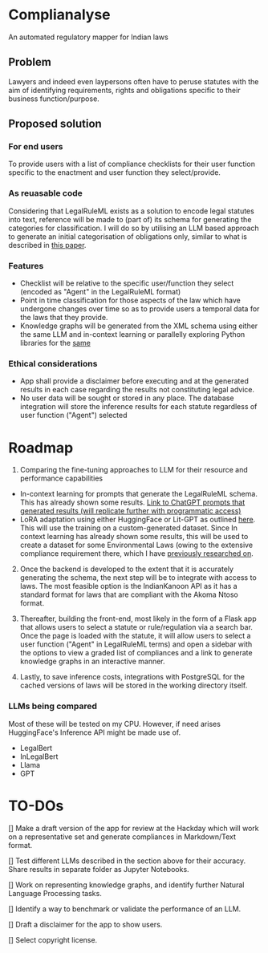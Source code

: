 # Complianalyse
An automated regulatory mapper for Indian laws

## Problem
Lawyers and indeed even laypersons often have to peruse statutes with the aim of identifying requirements, rights and obligations specific to their business function/purpose.

## Proposed solution
### For end users
To provide users with a list of compliance checklists for their user function specific to the enactment and user function they select/provide. 
### As reuasable code
Considering that LegalRuleML exists as a solution to encode legal statutes into text, reference will be made to (part of) its schema for generating the categories for classification. I will do so by utilising an LLM based approach to generate an initial categorisation of obligations only, similar to what is described in [this paper](https://scholar.google.com/scholar?cluster=14104070510978091644&hl=en&as_sdt=0,5). 

### Features

- Checklist will be relative to the specific user/function they select (encoded as "Agent" in the LegalRuleML format)
- Point in time classification for those aspects of the law which have undergone changes over time so as to provide users a temporal data for the laws that they provide.
- Knowledge graphs will be generated from the XML schema using either the same LLM and in-context learning or parallelly exploring Python libraries for the [same](https://github.com/Accenture/AmpliGraph)

### Ethical considerations

- App shall provide a disclaimer before executing and at the generated results in each case regarding the results not constituting legal advice.
- No user data will be sought or stored in any place. The database integration will store the inference results for each statute regardless of user function ("Agent") selected

# Roadmap

1. Comparing the fine-tuning approaches to LLM for their resource and performance capabilities
  - In-context learning for prompts that generate the LegalRuleML schema. This has already shown some results. [Link to ChatGPT prompts that generated results (will replicate further with programmatic access)](https://chat.openai.com/share/04a01b6f-7829-4765-84f8-9038e9d68666)
  - LoRA adaptation using either HuggingFace or Lit-GPT as outlined [here](https://cameronrwolfe.substack.com/p/easily-train-a-specialized-llm-peft). This will use the training on a custom-generated dataset. Since In context learning has already shown some results, this will be used to create a dataset for some Environmental Laws (owing to the extensive compliance requirement there, which I have [previously researched on](https://sankalpsrv.in/2021/08/15/dissertation/).

2. Once the backend is developed to the extent that it is accurately generating the schema, the next step will be to integrate with access to laws. The most feasible option is the IndianKanoon API as it has a standard format for laws that are compliant with the Akoma Ntoso format.

3. Thereafter, building the front-end, most likely in the form of a Flask app that allows users to select a statute or rule/regulation via a search bar. Once the page is loaded with the statute, it will allow users to select a user function ("Agent" in LegalRuleML terms) and open a sidebar with the options to view a graded list of compliances and a link to generate knowledge graphs in an interactive manner.

4. Lastly, to save inference costs, integrations with PostgreSQL for the cached versions of laws will be stored in the working directory itself.

### LLMs being compared

Most of these will be tested on my CPU. However, if need arises HuggingFace's Inference API might be made use of.

- LegalBert
- InLegalBert
- Llama
- GPT

# TO-DOs

[] Make a draft version of the app for review at the Hackday which will work on a representative set and generate compliances in Markdown/Text format.

[] Test different LLMs described in the section above for their accuracy. Share results in separate folder as Jupyter Notebooks.

[] Work on representing knowledge graphs, and identify further Natural Language Processing tasks. 

[] Identify a way to benchmark or validate the performance of an LLM.

[] Draft a disclaimer for the app to show users.

[] Select copyright license.
